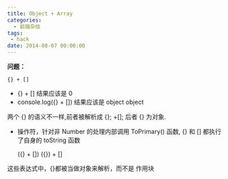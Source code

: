 ```yaml
---
title: Object + Array
categories:
  - 前端杂烩
tags:
 - hack
date: 2014-08-07 00:00:00
---
```



**问题：**

    {} + []
 
    
- {} + [] 结果应该是 0
- console.log({} + []) 结果应该是 object object

两个 {} 的语义不一样,前者被解析成 {}; +[]; 后者 {} 为对象.

+ 操作符，针对非 Number 的处理内部调用 ToPrimary() 函数, {} 和 [] 都执行了自身的 toString 函数

    ({} + [])
    ({}) + []
    
这些表达式中，{}都被当做对象来解析，而不是 作用块


